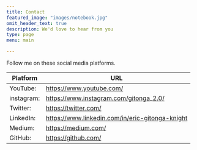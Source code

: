 ```yaml
---
title: Contact
featured_image: "images/notebook.jpg"
omit_header_text: true
description: We'd love to hear from you
type: page
menu: main

---
```


Follow me on these social media platforms.

Platform |	URL
---|---
YouTube:|	https://www.youtube.com/
instagram:|	https://www.instagram.com/gitonga_2.0/
Twitter:|	https://twitter.com/
LinkedIn:|	https://www.linkedin.com/in/eric-gitonga-knight
Medium:|	https://medium.com/
GitHub:|	https://github.com/
